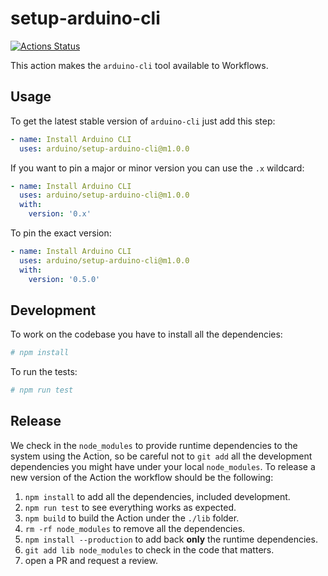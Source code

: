 # setup-arduino-cli

[![Actions Status](https://github.com/arduino/setup-arduino-cli/workflows/test/badge.svg)](https://github.com/arduino/setup-arduino-cli)

This action makes the `arduino-cli` tool available to Workflows.

## Usage

To get the latest stable version of `arduino-cli` just add this step:

```yaml
- name: Install Arduino CLI
  uses: arduino/setup-arduino-cli@m1.0.0
```

If you want to pin a major or minor version you can use the `.x` wildcard:

```yaml
- name: Install Arduino CLI
  uses: arduino/setup-arduino-cli@m1.0.0
  with:
    version: '0.x'
```

To pin the exact version:

```yaml
- name: Install Arduino CLI
  uses: arduino/setup-arduino-cli@m1.0.0
  with:
    version: '0.5.0'
```

## Development

To work on the codebase you have to install all the dependencies:

```sh
# npm install
```

To run the tests:

```sh
# npm run test
```

## Release

We check in the `node_modules` to provide runtime dependencies to the system
using the Action, so be careful not to `git add` all the development dependencies
you might have under your local `node_modules`. To release a new version of the
Action the workflow should be the following:

1. `npm install` to add all the dependencies, included development.
1. `npm run test` to see everything works as expected.
1. `npm build` to build the Action under the `./lib` folder.
1. `rm -rf node_modules` to remove all the dependencies.
1. `npm install --production` to add back **only** the runtime dependencies.
1. `git add lib node_modules` to check in the code that matters.
1. open a PR and request a review.
